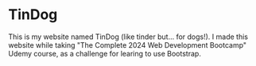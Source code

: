 # TinDog
This is my website named TinDog (like tinder but... for dogs!). I made this website while taking "The Complete 2024 Web Development Bootcamp" Udemy course, as a challenge for learing to use Bootstrap.
